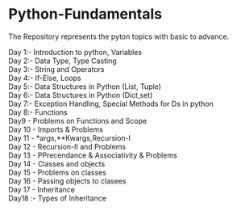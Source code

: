 # Python-Fundamentals

The Repository represents the pyton topics with basic to advance.

Day 1:- Introduction to python, Variables  
Day 2:- Data Type, Type Casting  
Day 3:- String and Operators  
Day 4:- If-Else, Loops  
Day 5:- Data Structures in Python (List, Tuple)  
Day 6:- Data Structures in Python (Dict,set)  
Day 7:- Exception Handling, Special Methods for Ds in python    
Day 8:- Functions  
Day9 - Problems on Functions and Scope   
Day 10 - Imports & Problems  
Day 11 - *args,**Kwargs,Recursion-I  
Day 12 - Recursion-II and Problems                   
Day 13 - PPrecendance & Associativity & Problems  
Day 14 - Classes and objects  
Day 15 - Problems on classes  
Day 16 - Passing objects to clasees  
Day 17 - Inheritance      
Day18 :- Types of Inheritance  
